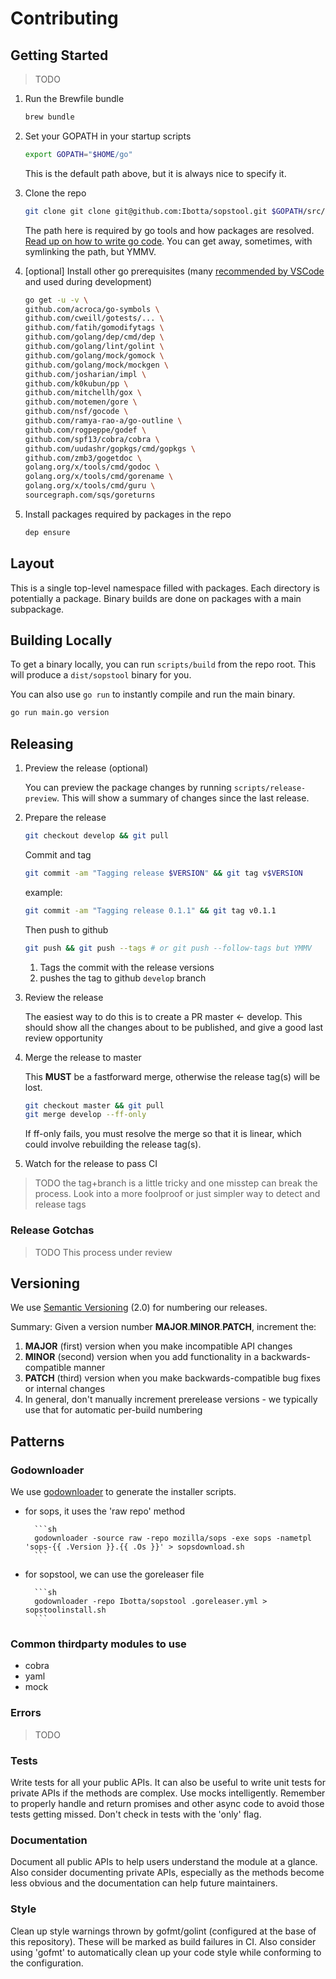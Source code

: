 # Contributing

## Getting Started

> TODO

1. Run the Brewfile bundle

    ```sh
    brew bundle
    ```

1. Set your GOPATH in your startup scripts

    ```sh
    export GOPATH="$HOME/go"
    ```

    This is the default path above, but it is always nice to specify it.

1. Clone the repo

    ```sh
    git clone git clone git@github.com:Ibotta/sopstool.git $GOPATH/src/github.com/Ibotta/sopstool
    ```

    The path here is required by go tools and how packages are resolved.  [Read up on how to write go code](https://golang.org/doc/code.html#GOPATH). You can get away, sometimes, with symlinking the path, but YMMV.

1. [optional] Install other go prerequisites (many [recommended by VSCode](https://github.com/Microsoft/vscode-go/wiki/Go-tools-that-the-Go-extension-depends-on) and used during development)

    ```sh
    go get -u -v \
    github.com/acroca/go-symbols \
    github.com/cweill/gotests/... \
    github.com/fatih/gomodifytags \
    github.com/golang/dep/cmd/dep \
    github.com/golang/lint/golint \
    github.com/golang/mock/gomock \
    github.com/golang/mock/mockgen \
    github.com/josharian/impl \
    github.com/k0kubun/pp \
    github.com/mitchellh/gox \
    github.com/motemen/gore \
    github.com/nsf/gocode \
    github.com/ramya-rao-a/go-outline \
    github.com/rogpeppe/godef \
    github.com/spf13/cobra/cobra \
    github.com/uudashr/gopkgs/cmd/gopkgs \
    github.com/zmb3/gogetdoc \
    golang.org/x/tools/cmd/godoc \
    golang.org/x/tools/cmd/gorename \
    golang.org/x/tools/cmd/guru \
    sourcegraph.com/sqs/goreturns
    ```

1. Install packages required by packages in the repo

    ```sh
    dep ensure
    ```

## Layout

This is a single top-level namespace filled with packages.  Each directory is potentially a package. Binary builds are done on packages with a main subpackage.

## Building Locally

To get a binary locally, you can run `scripts/build` from the repo root. This will produce a `dist/sopstool` binary for you.

You can also use `go run` to instantly compile and run the main binary.

```sh
go run main.go version
```

## Releasing

1. Preview the release (optional)

    You can preview the package changes by running `scripts/release-preview`. This will show a summary of changes since the last release.

1. Prepare the release

    ```sh
    git checkout develop && git pull
    ```

    Commit and tag

    ```sh
    git commit -am "Tagging release $VERSION" && git tag v$VERSION
    ```

    example:

    ```sh
    git commit -am "Tagging release 0.1.1" && git tag v0.1.1
    ```

    Then push to github

    ```sh
    git push && git push --tags # or git push --follow-tags but YMMV
    ```

    1. Tags the commit with the release versions
    1. pushes the tag to github `develop` branch

1. Review the release

    The easiest way to do this is to create a PR master <- develop. This should show all the changes about to be published, and give a good last review opportunity

1. Merge the release to master

    This **MUST** be a fastforward merge, otherwise the release tag(s) will be lost.

    ```sh
    git checkout master && git pull
    git merge develop --ff-only
    ```

    If ff-only fails, you must resolve the merge so that it is linear, which could involve rebuilding the release tag(s).

1. Watch for the release to pass CI

> TODO the tag+branch is a little tricky and one misstep can break the process. Look into a more foolproof or just simpler way to detect and release tags

### Release Gotchas

> TODO This process under review

## Versioning

We use [Semantic Versioning](http://semver.org/spec/v2.0.0.html) (2.0) for numbering our releases.

Summary: Given a version number **MAJOR**.**MINOR**.**PATCH**, increment the:

1. **MAJOR** (first) version when you make incompatible API changes
1. **MINOR** (second) version when you add functionality in a backwards-compatible manner
1. **PATCH** (third) version when you make backwards-compatible bug fixes or internal changes
1. In general, don't manually increment prerelease versions - we typically use that for automatic per-build numbering

## Patterns

### Godownloader

We use [godownloader](https://github.com/goreleaser/godownloader) to generate the installer scripts.

* for sops, it uses the 'raw repo' method

		```sh
		godownloader -source raw -repo mozilla/sops -exe sops -nametpl 'sops-{{ .Version }}.{{ .Os }}' > sopsdownload.sh
		```

* for sopstool, we can use the goreleaser file

		```sh
		godownloader -repo Ibotta/sopstool .goreleaser.yml > sopstoolinstall.sh
		```

### Common thirdparty modules to use

* cobra
* yaml
* mock

### Errors

> TODO

### Tests

Write tests for all your public APIs.  It can also be useful to write unit tests for private APIs if the methods are complex. Use mocks intelligently. Remember to properly handle and return promises and other async code to avoid those tests getting missed. Don't check in tests with the 'only' flag.

### Documentation

Document all public APIs to help users understand the module at a glance. Also consider documenting private APIs, especially as the methods become less obvious and the documentation can help future maintainers.

### Style

Clean up style warnings thrown by gofmt/golint (configured at the base of this repository).  These will be marked as build failures in CI.  Also consider using 'gofmt' to automatically clean up your code style while conforming to the configuration.
